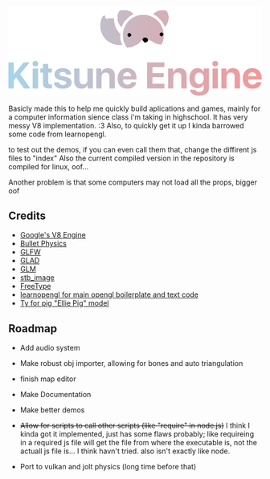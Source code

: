 
![Logo](https://github.com/LunaLeTuna/Kitsune-Engine/blob/main/kitsune_logo.png?raw=true)

Basicly made this to help me quickly build aplications and games, mainly for a computer information sience class i'm taking in highschool.
It has very messy V8 implementation. :3
Also, to quickly get it up I kinda barrowed some code from learnopengl.

to test out the demos, if you can even call them that, change the diffirent js files to "index"
Also the current compiled version in the repository is compiled for linux, oof...

Another problem is that some computers may not load all the props, bigger oof



## Credits

- [Google's V8 Engine](https://v8.dev/)
- [Bullet Physics](https://pybullet.org/)
- [GLFW](https://www.glfw.org/)
- [GLAD](https://glad.dav1d.de/)
- [GLM](https://github.com/g-truc/glm)
- [stb_image](https://github.com/nothings/stb/blob/master/stb_image.h)
- [FreeType](https://freetype.org/)
- [learnopengl for main opengl boilerplate and text code](https://learnopengl.com/)
- [Ty for pig "Ellie Pig" model](https://github.com/TyThePotato)

## Roadmap

- Add audio system

- Make robust obj importer, allowing for bones and auto triangulation

- finish map editor

- Make Documentation

- Make better demos

- ~~Allow for scripts to call other scripts (like "require" in node.js)~~
    I think I kinda got it implemented, just has some flaws probably; like requireing in a required js file
    will get the file from where the executable is, not the actuall js file is... I think havn't tried.
    also isn't exactly like node.

- Port to vulkan and jolt physics (long time before that)
